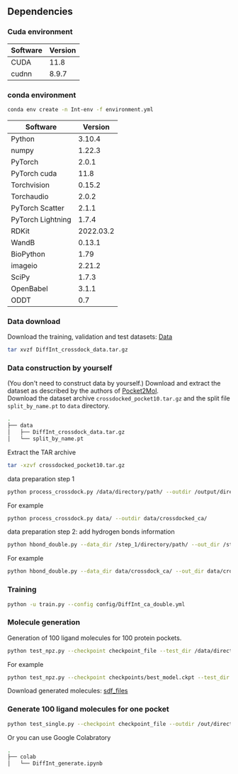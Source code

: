 ## Dependencies

### Cuda environment
| Software     | Version |
|--------------|---------|
| CUDA         | 11.8    |
| cudnn        | 8.9.7   |

### conda environment
```bash
conda env create -n Int-env -f environment.yml
```

| Software          | Version   |
|-------------------|-----------|
| Python            | 3.10.4    |
| numpy             | 1.22.3    |
| PyTorch           | 2.0.1     |
| PyTorch cuda      | 11.8      |
| Torchvision       | 0.15.2    |
| Torchaudio        | 2.0.2     |
| PyTorch Scatter   | 2.1.1     |
| PyTorch Lightning | 1.7.4     |
| RDKit             | 2022.03.2 |
| WandB             | 0.13.1    |
| BioPython         | 1.79      |
| imageio           | 2.21.2    |
| SciPy             | 1.7.3     |
| OpenBabel         | 3.1.1     |
| ODDT              | 0.7       |


### Data download
Download the training, validation and test datasets: [Data](https://drive.google.com/file/d/1RwDXBRVLRcEjSNHTw1JG6TpNgNUIogX2/view?usp=sharing)

```bash
tar xvzf DiffInt_crossdock_data.tar.gz
```

### Data construction by yourself
(You don't need to construct data by yourself.)
Download and extract the dataset as described by the authors of [Pocket2Mol](https://github.com/pengxingang/Pocket2Mol/tree/main/data).  
Download the dataset archive `crossdocked_pocket10.tar.gz` and the split file `split_by_name.pt` to `data` directory.
```bash
.
├── data
│   ├── DiffInt_crossdock_data.tar.gz
│   └── split_by_name.pt
```
Extract the TAR archive
```bash
tar -xzvf crossdocked_pocket10.tar.gz
```

data preparation step 1
```bash
python process_crossdock.py /data/directory/path/ --outdir /output/directory/path/
```
For example
```bash
python process_crossdock.py data/ --outdir data/crossdocked_ca/
```

data preparation step 2: add hydrogen bonds information
```bash
python hbond_double.py --data_dir /step_1/directory/path/ --out_dir /step_2/directory/path/ --pdb_dir /pdb_data/directory/path/
```
For example
```bash
python hbond_double.py --data_dir data/crossdock_ca/ --out_dir data/crossdocked_ca_Int/ --pdb_dir data/crossdocked_pocket10/
```

### Training
```bash
python -u train.py --config config/DiffInt_ca_double.yml
```

### Molecule generation
Generation of 100 ligand molecules for 100 protein pockets.

```bash
python test_npz.py --checkpoint checkpoint_file --test_dir /data/directory/path/ --outdir /out/directory/path/
```
For example
```bash
python test_npz.py --checkpoint checkpoints/best_model.ckpt --test_dir DiffInt_crossdock_data/ --outdir sample
```

Download generated molecules: [sdf_files](https://drive.google.com/file/d/1c0QSldeYq7mVF7_iGiJHKV7IiRxfi9mA/view?usp=sharing)

### Generate 100 ligand molecules for one pocket
```bash
python test_single.py --checkpoint checkpoint_file --outdir /out/directory/path/ --pdb /pdb/file/path/ --sdf /sdf/file/path/
```

Or you can use Google Colabratory

```bash
.
├── colab
│   └── DiffInt_generate.ipynb
```
